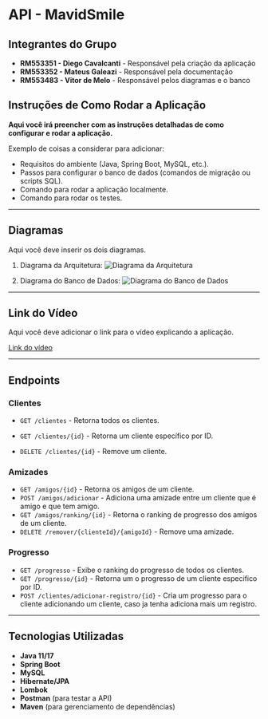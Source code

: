 # API - MavidSmile

## Integrantes do Grupo

- **RM553351 - Diego Cavalcanti** - Responsável pela criação da aplicação
- **RM553352 - Mateus Galeazi** - Responsável pela documentação
- **RM553483 - Vitor de Melo** - Responsável pelos diagramas e o banco

## Instruções de Como Rodar a Aplicação

**Aqui você irá preencher com as instruções detalhadas de como configurar e rodar a aplicação.**

Exemplo de coisas a considerar para adicionar:
- Requisitos do ambiente (Java, Spring Boot, MySQL, etc.).
- Passos para configurar o banco de dados (comandos de migração ou scripts SQL).
- Comando para rodar a aplicação localmente.
- Comando para rodar os testes.

---

## Diagramas

Aqui você deve inserir os dois diagramas.

1. Diagrama da Arquitetura:
   ![Diagrama da Arquitetura](CAMINHO/DO/DIAGRAMA1.png)

2. Diagrama do Banco de Dados:
   ![Diagrama do Banco de Dados](CAMINHO/DO/DIAGRAMA2.png)

---

## Link do Vídeo

Aqui você deve adicionar o link para o vídeo explicando a aplicação.

[Link do vídeo](URL_DO_VIDEO_AQUI)

---

## Endpoints

### Clientes
- `GET /clientes` - Retorna todos os clientes.
- `GET /clientes/{id}` - Retorna um cliente específico por ID.


- `DELETE /clientes/{id}` - Remove um cliente.

### Amizades
- `GET /amigos/{id}` - Retorna os amigos de um cliente.
- `POST /amigos/adicionar` - Adiciona uma amizade entre um cliente que é amigo e que tem amigo.
- `GET /amigos/ranking/{id}` - Retorna o ranking de progresso dos amigos de um cliente.
- `DELETE /remover/{clienteId}/{amigoId}` - Remove uma amizade.

### Progresso
- `GET /progresso` - Exibe o ranking do progresso de todos os clientes.
- `GET /progresso/{id}` - Retorna um o progresso de um cliente especifico por ID.
- `POST /clientes/adicionar-registro/{id}` - Cria um progresso para o cliente adicionando um cliente, caso ja tenha adiciona mais um registro.


---

## Tecnologias Utilizadas

- **Java 11/17**
- **Spring Boot**
- **MySQL**
- **Hibernate/JPA**
- **Lombok**
- **Postman** (para testar a API)
- **Maven** (para gerenciamento de dependências)
